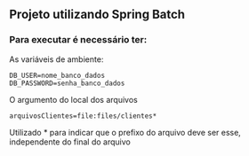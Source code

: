## Projeto utilizando Spring Batch

### Para executar é necessário ter:
As variáveis de ambiente:
```shell
DB_USER=nome_banco_dados
DB_PASSWORD=senha_banco_dados
```
O argumento do local dos arquivos
```shell
arquivosClientes=file:files/clientes*
```
Utilizado * para indicar que o prefixo do arquivo deve ser esse, independente do final do arquivo